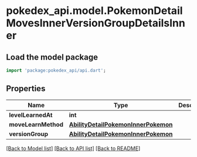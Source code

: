 # pokedex_api.model.PokemonDetailMovesInnerVersionGroupDetailsInner

## Load the model package
```dart
import 'package:pokedex_api/api.dart';
```

## Properties
Name | Type | Description | Notes
------------ | ------------- | ------------- | -------------
**levelLearnedAt** | **int** |  | 
**moveLearnMethod** | [**AbilityDetailPokemonInnerPokemon**](AbilityDetailPokemonInnerPokemon.md) |  | 
**versionGroup** | [**AbilityDetailPokemonInnerPokemon**](AbilityDetailPokemonInnerPokemon.md) |  | 

[[Back to Model list]](../README.md#documentation-for-models) [[Back to API list]](../README.md#documentation-for-api-endpoints) [[Back to README]](../README.md)


